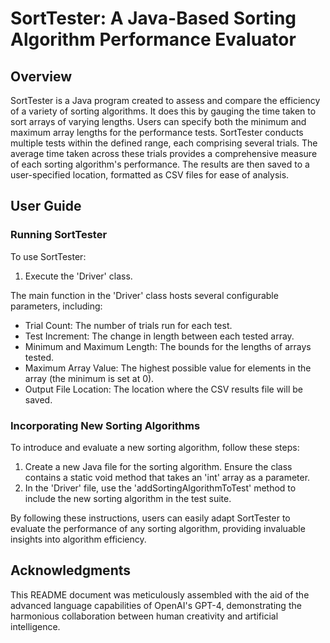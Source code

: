 # SortTester: A Java-Based Sorting Algorithm Performance Evaluator

## Overview

SortTester is a Java program created to assess and compare the efficiency of a variety of sorting algorithms. It does this by gauging the time taken to sort arrays of varying lengths. Users can specify both the minimum and maximum array lengths for the performance tests. SortTester conducts multiple tests within the defined range, each comprising several trials. The average time taken across these trials provides a comprehensive measure of each sorting algorithm's performance. The results are then saved to a user-specified location, formatted as CSV files for ease of analysis.

## User Guide

### Running SortTester

To use SortTester:

1. Execute the 'Driver' class.

The main function in the 'Driver' class hosts several configurable parameters, including:

- Trial Count: The number of trials run for each test.
- Test Increment: The change in length between each tested array.
- Minimum and Maximum Length: The bounds for the lengths of arrays tested.
- Maximum Array Value: The highest possible value for elements in the array (the minimum is set at 0).
- Output File Location: The location where the CSV results file will be saved.

### Incorporating New Sorting Algorithms

To introduce and evaluate a new sorting algorithm, follow these steps:

1. Create a new Java file for the sorting algorithm. Ensure the class contains a static void method that takes an 'int' array as a parameter.
2. In the 'Driver' file, use the 'addSortingAlgorithmToTest' method to include the new sorting algorithm in the test suite.

By following these instructions, users can easily adapt SortTester to evaluate the performance of any sorting algorithm, providing invaluable insights into algorithm efficiency.

## Acknowledgments
This README document was meticulously assembled with the aid of the advanced language capabilities of OpenAI's GPT-4, demonstrating the harmonious collaboration between human creativity and artificial intelligence.
